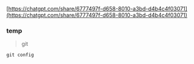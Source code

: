 [https://chatgpt.com/share/6777497f-d658-8010-a3bd-d4b4c4f03071](https://chatgpt.com/share/6777497f-d658-8010-a3bd-d4b4c4f03071)


### temp


> git 

`git config`

